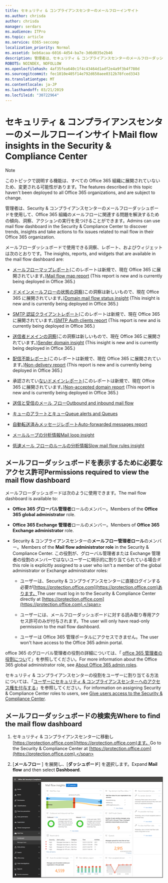 ```yaml
---
title: セキュリティ & コンプライアンスセンターのメールフローインサイト
ms.author: chrisda
author: chrisda
manager: serdars
ms.audience: ITPro
ms.topic: article
ms.service: O365-seccomp
localization_priority: Normal
ms.assetid: beb6acaa-6016-4d54-ba7e-3d6d035e2b46
description: 管理者は、セキュリティ & コンプライアンスセンターのメールフローダッシュボードについて学習できます。
ROBOTS: NOINDEX, NOFOLLOW
ms.openlocfilehash: 4af35fea640c1f4c43464d1adf2e4a9f3b4f780d
ms.sourcegitcommit: fec1010e405f14e792d650aee0312b78fced3343
ms.translationtype: MT
ms.contentlocale: ja-JP
ms.lasthandoff: 03/21/2019
ms.locfileid: "30722964"
---
```

# <a name="mail-flow-insights-in-the-security--compliance-center"></a><span data-ttu-id="d4622-103">セキュリティ & コンプライアンスセンターのメールフローインサイト</span><span class="sxs-lookup"><span data-stu-id="d4622-103">Mail flow insights in the Security & Compliance Center</span></span>

> [!NOTE]
> <span data-ttu-id="d4622-104">このトピックで説明する機能は、すべての Office 365 組織に展開されていないため、変更される可能性があります。</span><span class="sxs-lookup"><span data-stu-id="d4622-104">The features described in this topic haven't been deployed to all Office 365 organizations, and are subject to change.</span></span>

<span data-ttu-id="d4622-105">管理者は、Security & コンプライアンスセンターのメールフローダッシュボードを使用して、Office 365 組織のメールフローに関連する問題を解決するための傾向、洞察、アクションの実行を見つけることができます。</span><span class="sxs-lookup"><span data-stu-id="d4622-105">Admins can use mail flow dashboard in the Security & Compliance Center to discover trends, insights and take actions to fix issues related to mail flow in their Office 365 organization.</span></span>

<span data-ttu-id="d4622-106">メールフローダッシュボードで使用できる洞察、レポート、およびウィジェットは次のとおりです。</span><span class="sxs-lookup"><span data-stu-id="d4622-106">The insights, reports, and widgets that are available in the mail flow dashboard are:</span></span>

- <span data-ttu-id="d4622-107">[メールフローマップレポート](mfi-mail-flow-map-report.md)(このレポートは新規で、現在 Office 365 に展開されています。)</span><span class="sxs-lookup"><span data-stu-id="d4622-107">[Mail flow map report](mfi-mail-flow-map-report.md) (This report is new and is currently being deployed in Office 365.)</span></span>

- <span data-ttu-id="d4622-108">[ドメインメールフローの状態の洞察](mfi-domain-mail-flow-status-insight.md)(この洞察は新しいもので、現在 Office 365 に展開されています。)</span><span class="sxs-lookup"><span data-stu-id="d4622-108">[Domain mail flow status insight](mfi-domain-mail-flow-status-insight.md) (This insight is new and is currently being deployed in Office 365.)</span></span>

- <span data-ttu-id="d4622-109">[SMTP 認証クライアントレポート](mfi-smtp-auth-clients-report.md)(このレポートは新規で、現在 Office 365 に展開されています。)</span><span class="sxs-lookup"><span data-stu-id="d4622-109">[SMTP Auth clients report](mfi-smtp-auth-clients-report.md) (This report is new and is currently being deployed in Office 365.)</span></span>

- <span data-ttu-id="d4622-110">[送信者ドメインの洞察](mfi-sender-domain-insight.md)(この洞察は新しいもので、現在 Office 365 に展開されています。)</span><span class="sxs-lookup"><span data-stu-id="d4622-110">[Sender domain insight](mfi-sender-domain-insight.md) (This insight is new and is currently being deployed in Office 365.)</span></span>

- <span data-ttu-id="d4622-111">[配信不能レポート](mfi-non-delivery-report.md)(このレポートは新規で、現在 Office 365 に展開されています。)</span><span class="sxs-lookup"><span data-stu-id="d4622-111">[Non-delivery report](mfi-non-delivery-report.md) (This report is new and is currently being deployed in Office 365.)</span></span>

- <span data-ttu-id="d4622-112">承認されてい[ないドメインレポート](mfi-non-accepted-domain-report.md)(このレポートは新規で、現在 Office 365 に展開されています。)</span><span class="sxs-lookup"><span data-stu-id="d4622-112">[Non-accepted domain report](mfi-non-accepted-domain-report.md) (This report is new and is currently being deployed in Office 365.)</span></span>

- [<span data-ttu-id="d4622-113">送信と受信のメール フロー</span><span class="sxs-lookup"><span data-stu-id="d4622-113">Outbound and inbound mail flow</span></span>](mfi-outbound-and-inbound-mail-flow.md)

- [<span data-ttu-id="d4622-114">キューのアラートとキュー</span><span class="sxs-lookup"><span data-stu-id="d4622-114">Queue alerts and Queues</span></span>](mfi-queue-alerts-and-queues.md)

- [<span data-ttu-id="d4622-115">自動転送済みメッセージレポート</span><span class="sxs-lookup"><span data-stu-id="d4622-115">Auto-forwarded messages report</span></span>](mfi-auto-forwarded-messages-report.md)

- [<span data-ttu-id="d4622-116">メールループの分析情報</span><span class="sxs-lookup"><span data-stu-id="d4622-116">Mail loop insight</span></span>](mfi-mail-loop-insight.md)

- [<span data-ttu-id="d4622-117">低速メール フローのルールの分析情報</span><span class="sxs-lookup"><span data-stu-id="d4622-117">Slow mail flow rules insight</span></span>](mfi-slow-mail-flow-rules-insight.md)

## <a name="permissions-required-to-view-the-mail-flow-dashboard"></a><span data-ttu-id="d4622-118">メールフローダッシュボードを表示するために必要なアクセス許可</span><span class="sxs-lookup"><span data-stu-id="d4622-118">Permissions required to view the mail flow dashboard</span></span>

<span data-ttu-id="d4622-119">メールフローダッシュボードは次のように使用できます。</span><span class="sxs-lookup"><span data-stu-id="d4622-119">The mail flow dashboard is available to:</span></span>

- <span data-ttu-id="d4622-120">**Office 365 グローバル管理者**ロールのメンバー。</span><span class="sxs-lookup"><span data-stu-id="d4622-120">Members of the **Office 365 global administrator** role.</span></span>

- <span data-ttu-id="d4622-121">**Office 365 Exchange 管理者**ロールのメンバー。</span><span class="sxs-lookup"><span data-stu-id="d4622-121">Members of **Office 365 Exchange administrator** role.</span></span>

- <span data-ttu-id="d4622-122">Security & コンプライアンスセンターの**メールフロー管理者ロール**のメンバー。</span><span class="sxs-lookup"><span data-stu-id="d4622-122">Members of the **Mail flow administrator role** in the Security & Compliance Center.</span></span> <span data-ttu-id="d4622-123">この役割が、グローバル管理者または Exchange 管理者の役割のメンバーではないユーザーに明示的に割り当てられている場合:</span><span class="sxs-lookup"><span data-stu-id="d4622-123">If this role is explicitly assigned to a user who isn't a member of the global administrator or Exchange administrator roles:</span></span>

  - <span data-ttu-id="d4622-124">ユーザーは、Security & コンプライアンスセンターに直接ログインする必要が[https://protection.office.com](https://protection.office.com)あります。</span><span class="sxs-lookup"><span data-stu-id="d4622-124">The user must log in to the Security & Compliance Center directly at [https://protection.office.com](https://protection.office.com).</span></span>

  - <span data-ttu-id="d4622-125">ユーザーには、メールフローダッシュボードに対する読み取り専用アクセス許可のみが付与されます。</span><span class="sxs-lookup"><span data-stu-id="d4622-125">The user will only have read-only permission to the mail flow dashboard.</span></span>

  - <span data-ttu-id="d4622-126">ユーザーは Office 365 管理ポータルにアクセスできません。</span><span class="sxs-lookup"><span data-stu-id="d4622-126">The user won't have access to the Office 365 admin portal.</span></span>

<span data-ttu-id="d4622-127">office 365 のグローバル管理者の役割の詳細については、「 [office 365 管理者の役割につい](https://docs.microsoft.com/office365/admin/add-users/about-admin-roles)て」を参照してください。</span><span class="sxs-lookup"><span data-stu-id="d4622-127">For more information about the Office 365 global administrator role, see [About Office 365 admin roles](https://docs.microsoft.com/office365/admin/add-users/about-admin-roles).</span></span>

<span data-ttu-id="d4622-128">セキュリティ & コンプライアンスセンターの役割をユーザーに割り当てる方法については、「[ユーザーにセキュリティ & コンプライアンスセンターへのアクセス権を付与する](https://docs.microsoft.com/office365/securitycompliance/grant-access-to-the-security-and-compliance-center)」を参照してください。</span><span class="sxs-lookup"><span data-stu-id="d4622-128">For information on assigning Security & Compliance Center roles to users, see [Give users access to the Security & Compliance Center](https://docs.microsoft.com/office365/securitycompliance/grant-access-to-the-security-and-compliance-center).</span></span>

## <a name="where-to-find-the-mail-flow-dashboard"></a><span data-ttu-id="d4622-129">メールフローダッシュボードの検索先</span><span class="sxs-lookup"><span data-stu-id="d4622-129">Where to find the mail flow dashboard</span></span>

1. <span data-ttu-id="d4622-130">セキュリティ & コンプライアンスセンターに移動し[https://protection.office.com](https://protection.office.com)ます。</span><span class="sxs-lookup"><span data-stu-id="d4622-130">Go to the Security & Compliance Center at [https://protection.office.com](https://protection.office.com).</span></span>

2. <span data-ttu-id="d4622-131">[**メールフロー** ] を展開し、[**ダッシュボード**] を選択します。</span><span class="sxs-lookup"><span data-stu-id="d4622-131">Expand **Mail flow** and then select **Dashboard**.</span></span>

   ![Office 365 Security & コンプライアンスセンターのメールフローダッシュボード](media/mail-flow-dashboard-v2.png)
